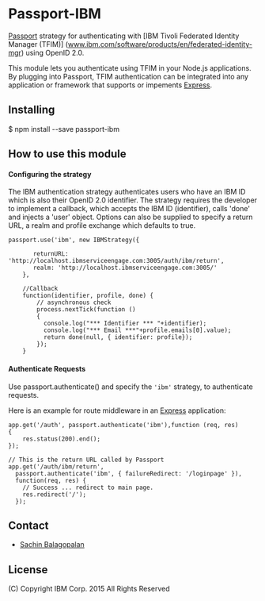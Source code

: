 # Passport-IBM

[Passport](http://passportjs.org/) strategy for authenticating 
with [IBM Tivoli Federated Identity Manager (TFIM)]
(www.ibm.com/software/products/en/federated-identity-mgr)
using OpenID 2.0.

This module lets you authenticate using TFIM in your Node.js applications.
By plugging into Passport, TFIM authentication can be integrated into 
any application or framework that supports or impements
[Express](http://expressjs.com/).

## Installing

$ npm install --save passport-ibm

## How to use this module

#### Configuring the strategy

The IBM authentication strategy authenticates users who have an IBM ID
which is also their OpenID 2.0 identifier. The strategy requires the developer
to implement a callback, which accepts the IBM ID (identifier), calls 'done'
and injects a 'user' object.
Options can also be supplied to specify a return URL, a realm and
profile exchange which defaults to true.

    passport.use('ibm', new IBMStrategy({

           returnURL: 'http://localhost.ibmserviceengage.com:3005/auth/ibm/return',
           realm: 'http://localhost.ibmserviceengage.com:3005/'
        },

        //Callback
        function(identifier, profile, done) {
            // asynchronous check
            process.nextTick(function () 
            {
              console.log("*** Identifier *** "+identifier);
              console.log("*** Email ***"+profile.emails[0].value);
              return done(null, { identifier: profile});
            });
        }

#### Authenticate Requests

Use passport.authenticate() and specify the `'ibm'` strategy, to
authenticate requests.

Here is an example for route middleware in an [Express](http://expressjs.com/)
application:

    app.get('/auth', passport.authenticate('ibm'),function (req, res) 
    {
        res.status(200).end();
    });
    
    // This is the return URL called by Passport
    app.get('/auth/ibm/return', 
      passport.authenticate('ibm', { failureRedirect: '/loginpage' }),
      function(req, res) {
        // Success ... redirect to main page.
        res.redirect('/');
      });


## Contact

  - [Sachin Balagopalan](sachin.balagopalan@us.ibm.com)

## License

(C) Copyright IBM Corp. 2015 All Rights Reserved